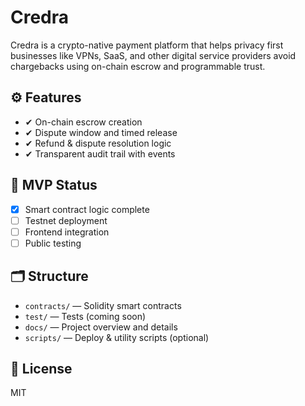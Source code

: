 # Credra

Credra is a crypto-native payment platform that helps privacy first businesses like VPNs, SaaS, and other digital service providers avoid chargebacks using on-chain escrow and programmable trust.

## ⚙️ Features

- ✔ On-chain escrow creation
- ✔ Dispute window and timed release
- ✔ Refund & dispute resolution logic
- ✔ Transparent audit trail with events

## 🧪 MVP Status

- [x] Smart contract logic complete
- [ ] Testnet deployment
- [ ] Frontend integration
- [ ] Public testing

## 🗂️ Structure

- `contracts/` — Solidity smart contracts
- `test/` — Tests (coming soon)
- `docs/` — Project overview and details
- `scripts/` — Deploy & utility scripts (optional)

## 🔖 License

MIT
